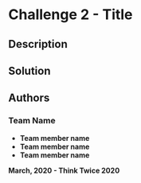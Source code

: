 # Challenge 2 - Title

## Description  

## Solution

## Authors  

### Team Name  

* **Team member name**
* **Team member name**
* **Team member name**


**March, 2020 - Think Twice 2020**